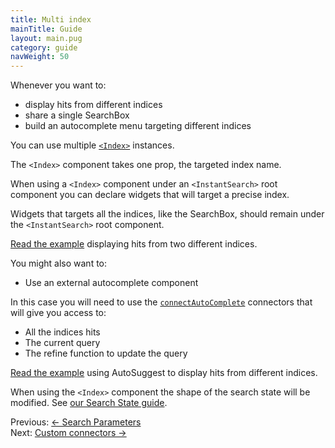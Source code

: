 ```yaml
---
title: Multi index
mainTitle: Guide
layout: main.pug
category: guide
navWeight: 50
---
```


Whenever you want to:

* display hits from different indices
* share a single SearchBox
* build an autocomplete menu targeting different indices

You can use multiple [`<Index>`](widgets/<Index>.html) instances.

The `<Index>` component takes one prop, the targeted index name. 

When using a `<Index>` component under an `<InstantSearch>` root component you can declare widgets that will target a precise index. 

Widgets that targets all the indices, like the SearchBox, should remain under the `<InstantSearch>` root component. 

[Read the example](https://github.com/algolia/react-instantsearch/tree/master/packages/react-instantsearch/examples/multi-index) displaying hits from two different indices.

You might also want to:

* Use an external autocomplete component

In this case you will need to use the [`connectAutoComplete`](connectors/connectAutoComplete.html) connectors that will give you access to: 

* All the indices hits
* The current query
* The refine function to update the query

[Read the example](https://github.com/algolia/react-instantsearch/blob/master/packages/react-instantsearch/examples/autocomplete/src/App-Multi-Index.js) using AutoSuggest to display hits from different indices. 

When using the `<Index>` component the shape of the search state will be modified. See 
[our Search State guide](guide/Search_state.html). 

<div class="guide-nav">
    <div class="guide-nav-left">
        Previous: <a href="guide/Search_parameters.html">← Search Parameters</a>
    </div>
    <div class="guide-nav-right">
        Next: <a href="guide/Custom_connectors.html">Custom connectors →</a>
    </div>
</div>
